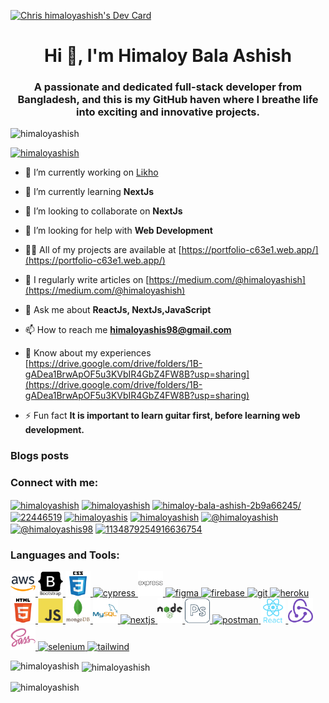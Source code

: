<a href="https://app.daily.dev/DailyDevTips"><img src="https://github.com/himaloyashish/himaloyashish/blob/master/devcard.svg" width="400" alt="Chris himaloyashish's Dev Card"/></a>

<h1 align="center">Hi 👋, I'm Himaloy Bala Ashish</h1>
<h3 align="center">A passionate and dedicated full-stack developer from Bangladesh, and this is my GitHub haven where I breathe life into exciting and innovative projects.</h3>

<p align="left"> <img src="https://komarev.com/ghpvc/?username=himaloyashish&label=Profile%20views&color=0e75b6&style=flat" alt="himaloyashish" /> </p>

<p align="left"> <a href="https://twitter.com/himaloyashish" target="blank"><img src="https://img.shields.io/twitter/follow/himaloyashish?logo=twitter&style=for-the-badge" alt="himaloyashish" /></a> </p>

- 🔭 I’m currently working on [Likho](https://likho-doc.netlify.app/)

- 🌱 I’m currently learning **NextJs**

- 👯 I’m looking to collaborate on **NextJs**

- 🤝 I’m looking for help with **Web Development**

- 👨‍💻 All of my projects are available at [https://portfolio-c63e1.web.app/](https://portfolio-c63e1.web.app/)

- 📝 I regularly write articles on [https://medium.com/@himaloyashish](https://medium.com/@himaloyashish)

- 💬 Ask me about **ReactJs, NextJs,JavaScript**

- 📫 How to reach me **himaloyashis98@gmail.com**

- 📄 Know about my experiences [https://drive.google.com/drive/folders/1B-gADea1BrwApOF5u3KVbIR4GbZ4FW8B?usp=sharing](https://drive.google.com/drive/folders/1B-gADea1BrwApOF5u3KVbIR4GbZ4FW8B?usp=sharing)

- ⚡ Fun fact **It is important to learn guitar first, before learning web development.**

### Blogs posts
<!-- BLOG-POST-LIST:START -->
<!-- BLOG-POST-LIST:END -->

<h3 align="left">Connect with me:</h3>
<p align="left">
<a href="https://dev.to/himaloyashish" target="blank"><img align="center" src="https://raw.githubusercontent.com/rahuldkjain/github-profile-readme-generator/master/src/images/icons/Social/devto.svg" alt="himaloyashish" height="30" width="40" /></a>
<a href="https://twitter.com/himaloyashish" target="blank"><img align="center" src="https://raw.githubusercontent.com/rahuldkjain/github-profile-readme-generator/master/src/images/icons/Social/twitter.svg" alt="himaloyashish" height="30" width="40" /></a>
<a href="https://linkedin.com/in/himaloy-bala-ashish-2b9a66245/" target="blank"><img align="center" src="https://raw.githubusercontent.com/rahuldkjain/github-profile-readme-generator/master/src/images/icons/Social/linked-in-alt.svg" alt="himaloy-bala-ashish-2b9a66245/" height="30" width="40" /></a>
<a href="https://stackoverflow.com/users/22446519" target="blank"><img align="center" src="https://raw.githubusercontent.com/rahuldkjain/github-profile-readme-generator/master/src/images/icons/Social/stack-overflow.svg" alt="22446519" height="30" width="40" /></a>
<a href="https://fb.com/himaloyashis" target="blank"><img align="center" src="https://raw.githubusercontent.com/rahuldkjain/github-profile-readme-generator/master/src/images/icons/Social/facebook.svg" alt="himaloyashis" height="30" width="40" /></a>
<a href="https://instagram.com/himaloyashish" target="blank"><img align="center" src="https://raw.githubusercontent.com/rahuldkjain/github-profile-readme-generator/master/src/images/icons/Social/instagram.svg" alt="himaloyashish" height="30" width="40" /></a>
<a href="https://medium.com/@himaloyashish" target="blank"><img align="center" src="https://raw.githubusercontent.com/rahuldkjain/github-profile-readme-generator/master/src/images/icons/Social/medium.svg" alt="@himaloyashish" height="30" width="40" /></a>
<a href="https://www.hackerearth.com/@himaloyashis98" target="blank"><img align="center" src="https://raw.githubusercontent.com/rahuldkjain/github-profile-readme-generator/master/src/images/icons/Social/hackerearth.svg" alt="@himaloyashis98" height="30" width="40" /></a>
<a href="https://discord.gg/1134879254916636754" target="blank"><img align="center" src="https://raw.githubusercontent.com/rahuldkjain/github-profile-readme-generator/master/src/images/icons/Social/discord.svg" alt="1134879254916636754" height="30" width="40" /></a>
</p>

<h3 align="left">Languages and Tools:</h3>
<p align="left"> <a href="https://aws.amazon.com" target="_blank" rel="noreferrer"> <img src="https://raw.githubusercontent.com/devicons/devicon/master/icons/amazonwebservices/amazonwebservices-original-wordmark.svg" alt="aws" width="40" height="40"/> </a> <a href="https://getbootstrap.com" target="_blank" rel="noreferrer"> <img src="https://raw.githubusercontent.com/devicons/devicon/master/icons/bootstrap/bootstrap-plain-wordmark.svg" alt="bootstrap" width="40" height="40"/> </a> <a href="https://www.w3schools.com/css/" target="_blank" rel="noreferrer"> <img src="https://raw.githubusercontent.com/devicons/devicon/master/icons/css3/css3-original-wordmark.svg" alt="css3" width="40" height="40"/> </a> <a href="https://www.cypress.io" target="_blank" rel="noreferrer"> <img src="https://raw.githubusercontent.com/simple-icons/simple-icons/6e46ec1fc23b60c8fd0d2f2ff46db82e16dbd75f/icons/cypress.svg" alt="cypress" width="40" height="40"/> </a> <a href="https://expressjs.com" target="_blank" rel="noreferrer"> <img src="https://raw.githubusercontent.com/devicons/devicon/master/icons/express/express-original-wordmark.svg" alt="express" width="40" height="40"/> </a> <a href="https://www.figma.com/" target="_blank" rel="noreferrer"> <img src="https://www.vectorlogo.zone/logos/figma/figma-icon.svg" alt="figma" width="40" height="40"/> </a> <a href="https://firebase.google.com/" target="_blank" rel="noreferrer"> <img src="https://www.vectorlogo.zone/logos/firebase/firebase-icon.svg" alt="firebase" width="40" height="40"/> </a> <a href="https://git-scm.com/" target="_blank" rel="noreferrer"> <img src="https://www.vectorlogo.zone/logos/git-scm/git-scm-icon.svg" alt="git" width="40" height="40"/> </a> <a href="https://heroku.com" target="_blank" rel="noreferrer"> <img src="https://www.vectorlogo.zone/logos/heroku/heroku-icon.svg" alt="heroku" width="40" height="40"/> </a> <a href="https://www.w3.org/html/" target="_blank" rel="noreferrer"> <img src="https://raw.githubusercontent.com/devicons/devicon/master/icons/html5/html5-original-wordmark.svg" alt="html5" width="40" height="40"/> </a> <a href="https://developer.mozilla.org/en-US/docs/Web/JavaScript" target="_blank" rel="noreferrer"> <img src="https://raw.githubusercontent.com/devicons/devicon/master/icons/javascript/javascript-original.svg" alt="javascript" width="40" height="40"/> </a> <a href="https://www.mongodb.com/" target="_blank" rel="noreferrer"> <img src="https://raw.githubusercontent.com/devicons/devicon/master/icons/mongodb/mongodb-original-wordmark.svg" alt="mongodb" width="40" height="40"/> </a> <a href="https://www.mysql.com/" target="_blank" rel="noreferrer"> <img src="https://raw.githubusercontent.com/devicons/devicon/master/icons/mysql/mysql-original-wordmark.svg" alt="mysql" width="40" height="40"/> </a> <a href="https://nextjs.org/" target="_blank" rel="noreferrer"> <img src="https://cdn.worldvectorlogo.com/logos/nextjs-2.svg" alt="nextjs" width="40" height="40"/> </a> <a href="https://nodejs.org" target="_blank" rel="noreferrer"> <img src="https://raw.githubusercontent.com/devicons/devicon/master/icons/nodejs/nodejs-original-wordmark.svg" alt="nodejs" width="40" height="40"/> </a> <a href="https://www.photoshop.com/en" target="_blank" rel="noreferrer"> <img src="https://raw.githubusercontent.com/devicons/devicon/master/icons/photoshop/photoshop-line.svg" alt="photoshop" width="40" height="40"/> </a> <a href="https://postman.com" target="_blank" rel="noreferrer"> <img src="https://www.vectorlogo.zone/logos/getpostman/getpostman-icon.svg" alt="postman" width="40" height="40"/> </a> <a href="https://reactjs.org/" target="_blank" rel="noreferrer"> <img src="https://raw.githubusercontent.com/devicons/devicon/master/icons/react/react-original-wordmark.svg" alt="react" width="40" height="40"/> </a> <a href="https://redux.js.org" target="_blank" rel="noreferrer"> <img src="https://raw.githubusercontent.com/devicons/devicon/master/icons/redux/redux-original.svg" alt="redux" width="40" height="40"/> </a> <a href="https://sass-lang.com" target="_blank" rel="noreferrer"> <img src="https://raw.githubusercontent.com/devicons/devicon/master/icons/sass/sass-original.svg" alt="sass" width="40" height="40"/> </a> <a href="https://www.selenium.dev" target="_blank" rel="noreferrer"> <img src="https://raw.githubusercontent.com/detain/svg-logos/780f25886640cef088af994181646db2f6b1a3f8/svg/selenium-logo.svg" alt="selenium" width="40" height="40"/> </a> <a href="https://tailwindcss.com/" target="_blank" rel="noreferrer"> <img src="https://www.vectorlogo.zone/logos/tailwindcss/tailwindcss-icon.svg" alt="tailwind" width="40" height="40"/> </a> </p>

<p><img align="left" src="https://github-readme-stats.vercel.app/api/top-langs?username=himaloyashish&show_icons=true&locale=en&layout=compact" alt="himaloyashish" /></p>

<p>&nbsp;<img align="center" src="https://github-readme-stats.vercel.app/api?username=himaloyashish&show_icons=true&locale=en" alt="himaloyashish" /></p>

<p><img align="center" src="https://github-readme-streak-stats.herokuapp.com/?user=himaloyashish&" alt="himaloyashish" /></p>
